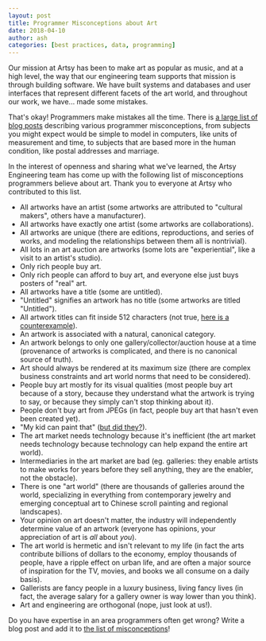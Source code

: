 ```yaml
---
layout: post
title: Programmer Misconceptions about Art
date: 2018-04-10
author: ash
categories: [best practices, data, programming]
---
```


Our mission at Artsy has been to make art as popular as music, and at a high level, the way that our engineering team supports that mission is through building software. We have built systems and databases and user interfaces that represent different facets of the art world, and throughout our work, we have... made some mistakes.

That's okay! Programmers make mistakes all the time. There is [a large list of blog posts][falsehoods] describing various programmer misconceptions, from subjects you might expect would be simple to model in computers, like units of measurement and time, to subjects that are based more in the human condition, like postal addresses and marriage.

In the interest of openness and sharing what we've learned, the Artsy Engineering team has come up with the following list of misconceptions programmers believe about art. Thank you to everyone at Artsy who contributed to this list.

<!-- more -->

- All artworks have an artist (some artworks are attributed to "cultural makers", others have a manufacturer).
- All artworks have exactly one artist (some artworks are collaborations).
- All artworks are unique (there are editions, reproductions, and series of works, and modeling the relationships between them all is nontrivial).
- All lots in an art auction are artworks (some lots are "experiential", like a visit to an artist's studio).
- Only rich people buy art.
- Only rich people can afford to buy art, and everyone else just buys posters of "real" art.
- All artworks have a title (some are untitled).
- "Untitled" signifies an artwork has no title (some artworks are titled "Untitled").
- All artwork titles can fit inside 512 characters (not true, [here is a counterexample][counter]).
- An artwork is associated with a natural, canonical category.
- An artwork belongs to only one gallery/collector/auction house at a time (provenance of artworks is complicated, and there is no canonical source of truth).
- Art should always be rendered at its maximum size (there are complex business constraints and art world norms that need to be considered).
- People buy art mostly for its visual qualities (most people buy art because of a story, because they understand what the artwork is trying to say, or because they simply can't stop thinking about it).
- People don't buy art from JPEGs (in fact, people buy art that hasn't even been created yet).
- "My kid can paint that" ([but did they?][tweet]).
- The art market needs technology because it's inefficient (the art market needs technology because technology can help expand the entire art world).
- Intermediaries in the art market are bad (eg. galleries: they enable artists to make works for years before they sell anything, they are the enabler, not the obstacle).
- There is one "art world" (there are thousands of galleries around the world, specializing in everything from contemporary jewelry and emerging conceptual art to Chinese scroll painting and regional landscapes).
- Your opinion on art doesn't matter, the industry will independently determine value of an artwork (everyone has opinions, your appreciation of art is _all_ about _you_).
- The art world is hermetic and isn't relevant to my life (in fact the arts contribute billions of dollars to the economy, employ thousands of people, have a ripple effect on urban life, and are often a major source of inspiration for the TV, movies, and books we all consume on a daily basis).
- Gallerists are fancy people in a luxury business, living fancy lives (in fact, the average salary for a gallery owner is way lower than you think).
- Art and engineering are orthogonal (nope, just look at us!).

Do you have expertise in an area programmers often get wrong? Write a blog post and add it to [the list of misconceptions][falsehoods]!

[falsehoods]: https://github.com/kdeldycke/awesome-falsehood
[counter]: https://www.artsy.net/artwork/matt-goerzen-sockpuppet-theatre-representing-the-techniques-tools-and-environments-whereby-hackers-and-other-info-warriors-might-seek-to-parse-through-elsewhere-distorted-informational-domains-to-make-sense-of-them-and-also-possibly-to-acquire-by-illicit-or-clever-means-good-information-that-can-then-be-communicated-in-a-way-that-sheds-light-on-deceptions-but-can-also-be-difficult-to-evaluate-on-their-own-terms-due-to-the-elite-requisites-of-interpreting-such-knowledge-or-more-generalized-uncertaintities-regarding
[tweet]: https://twitter.com/ashfurrow/status/707273704640798720
